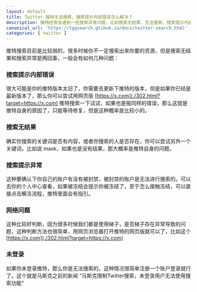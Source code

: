 ```yaml
---
layout: default
title: Twitter 推特无法搜索，搜索提示内部错误怎么解决？
description: 推特经常会遇到一些搜索异常问题，比如搜索无结果，无法搜索，搜索提示内部错误等等的问题，今天我们就简单说一下里面问题解决方案
canonical_url: 'https://tggsearch.gtihub.io/docs/twitter-search.html'
categories: [ twitter ]
---
```

推特搜索目前是比较弱的，很多时候你不一定搜索出来你要的资源，但是搜索无结果和搜索异常是两回事，一般会有如何几种问题：

### 搜索提示内部错误
很大可能是你的推特版本太旧了，你需要去更新下推特的版本，但是如果你已经是最新版本了，那么你可以尝试用网页版 [https://x.com](./302.html?target=https://x.com) 推特搜索一下试试，如果也是报同样的错误，那么这就是推特自身的原因了，只能等待修复，但是这种概率是比较小的。

### 搜索无结果
确实你搜索的关键词是否有内容，或者你搜索的人是否存在，你可以尝试另外一个关键词，比如说 mask，如果也是没有结果，那大概率是推特自身的问题。

### 搜索提示异常
这种要确认下你自己的账户有没有被封禁，被封禁的账户是无法进行搜索的。可以去你的个人中心查看，如果被冻结会提示你被冻结了，至于怎么接触冻结，可以直接点击解冻流程，推特里面会有指引。

### 网络问题
这种比较好判断，因为很多时候我们都是使用梯子，是否梯子存在异常导致的问题，这种判断方法也很简单，用网页浏览器打开推特的网页版就可以了，比如这个 [https://x.com](./302.html?target=https://x.com)

### 未登录
如果你未登录推特，那么你是无法搜索的，这种情况很简单注册一个账户登录就行了。这个就是马斯克之前的新闻 “马斯克限制Twitter搜索，未登录用户无法使用搜索功能”
